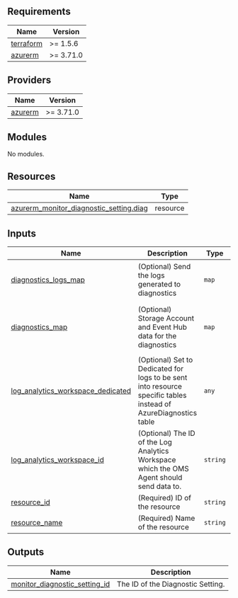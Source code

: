 ## Requirements

| Name | Version |
|------|---------|
| <a name="requirement_terraform"></a> [terraform](#requirement\_terraform) | >= 1.5.6 |
| <a name="requirement_azurerm"></a> [azurerm](#requirement\_azurerm) | >= 3.71.0 |

## Providers

| Name | Version |
|------|---------|
| <a name="provider_azurerm"></a> [azurerm](#provider\_azurerm) | >= 3.71.0 |

## Modules

No modules.

## Resources

| Name | Type |
|------|------|
| [azurerm_monitor_diagnostic_setting.diag](https://registry.terraform.io/providers/hashicorp/azurerm/latest/docs/resources/monitor_diagnostic_setting) | resource |

## Inputs

| Name | Description | Type | Default | Required |
|------|-------------|------|---------|:--------:|
| <a name="input_diagnostics_logs_map"></a> [diagnostics\_logs\_map](#input\_diagnostics\_logs\_map) | (Optional) Send the logs generated to diagnostics | `map` | <pre>{<br>  "log": [],<br>  "metric": []<br>}</pre> | no |
| <a name="input_diagnostics_map"></a> [diagnostics\_map](#input\_diagnostics\_map) | (Optional) Storage Account and Event Hub data for the diagnostics | `map` | <pre>{<br>  "diags_sa": null,<br>  "eh_id": "",<br>  "eh_name": null<br>}</pre> | no |
| <a name="input_log_analytics_workspace_dedicated"></a> [log\_analytics\_workspace\_dedicated](#input\_log\_analytics\_workspace\_dedicated) | (Optional) Set to Dedicated for logs to be sent into resource specific tables instead of AzureDiagnostics table | `any` | `null` | no |
| <a name="input_log_analytics_workspace_id"></a> [log\_analytics\_workspace\_id](#input\_log\_analytics\_workspace\_id) | (Optional) The ID of the Log Analytics Workspace which the OMS Agent should send data to. | `string` | `null` | no |
| <a name="input_resource_id"></a> [resource\_id](#input\_resource\_id) | (Required) ID of the resource | `string` | n/a | yes |
| <a name="input_resource_name"></a> [resource\_name](#input\_resource\_name) | (Required) Name of the resource | `string` | n/a | yes |

## Outputs

| Name | Description |
|------|-------------|
| <a name="output_monitor_diagnostic_setting_id"></a> [monitor\_diagnostic\_setting\_id](#output\_monitor\_diagnostic\_setting\_id) | The ID of the Diagnostic Setting. |
